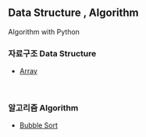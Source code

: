 ## Data Structure , Algorithm
Algorithm with Python

### 자료구조 Data Structure 
* [Array](https://github.com/6161990/Algorithm/blob/main/Data%20Structure%20-%20Array.md)

<br>

### 알고리즘 Algorithm
* [Bubble Sort](https://github.com/6161990/TIL/blob/main/Algorithm/Bubble%20Sort.md)
